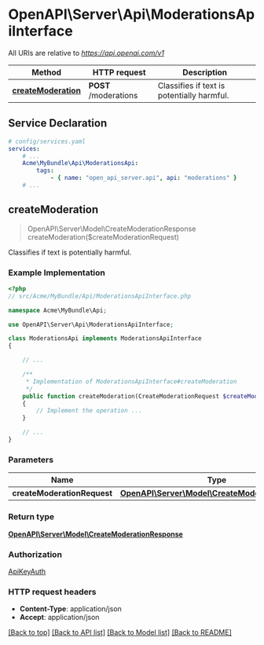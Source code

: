 # OpenAPI\Server\Api\ModerationsApiInterface

All URIs are relative to *https://api.openai.com/v1*

Method | HTTP request | Description
------------- | ------------- | -------------
[**createModeration**](ModerationsApiInterface.md#createModeration) | **POST** /moderations | Classifies if text is potentially harmful.


## Service Declaration
```yaml
# config/services.yaml
services:
    # ...
    Acme\MyBundle\Api\ModerationsApi:
        tags:
            - { name: "open_api_server.api", api: "moderations" }
    # ...
```

## **createModeration**
> OpenAPI\Server\Model\CreateModerationResponse createModeration($createModerationRequest)

Classifies if text is potentially harmful.

### Example Implementation
```php
<?php
// src/Acme/MyBundle/Api/ModerationsApiInterface.php

namespace Acme\MyBundle\Api;

use OpenAPI\Server\Api\ModerationsApiInterface;

class ModerationsApi implements ModerationsApiInterface
{

    // ...

    /**
     * Implementation of ModerationsApiInterface#createModeration
     */
    public function createModeration(CreateModerationRequest $createModerationRequest, int &$responseCode, array &$responseHeaders): array|object|null
    {
        // Implement the operation ...
    }

    // ...
}
```

### Parameters

Name | Type | Description  | Notes
------------- | ------------- | ------------- | -------------
 **createModerationRequest** | [**OpenAPI\Server\Model\CreateModerationRequest**](../Model/CreateModerationRequest.md)|  |

### Return type

[**OpenAPI\Server\Model\CreateModerationResponse**](../Model/CreateModerationResponse.md)

### Authorization

[ApiKeyAuth](../../README.md#ApiKeyAuth)

### HTTP request headers

 - **Content-Type**: application/json
 - **Accept**: application/json

[[Back to top]](#) [[Back to API list]](../../README.md#documentation-for-api-endpoints) [[Back to Model list]](../../README.md#documentation-for-models) [[Back to README]](../../README.md)

